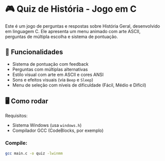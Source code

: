 # 🎮 Quiz de História - Jogo em C 
Este é um jogo de perguntas e respostas sobre História Geral, desenvolvido em linguagem C. Ele apresenta um menu animado com arte ASCII, perguntas de múltipla escolha e sistema de pontuação.

## 🧠 Funcionalidades 
- Sistema de pontuação com feedback
- Perguntas com múltiplas alternativas
- Estilo visual com arte em ASCII e cores ANSI
- Sons e efeitos visuais (via `Beep` e `Sleep`)
- Menu de seleção com níveis de dificuldade (Fácil, Médio e Difícil)

## 🖥️ Como rodar 
Requisitos:
- Sistema Windows (usa `windows.h`)
- Compilador GCC (CodeBlocks, por exemplo)

### Compile:
```bash
gcc main.c -o quiz -lwinmm
